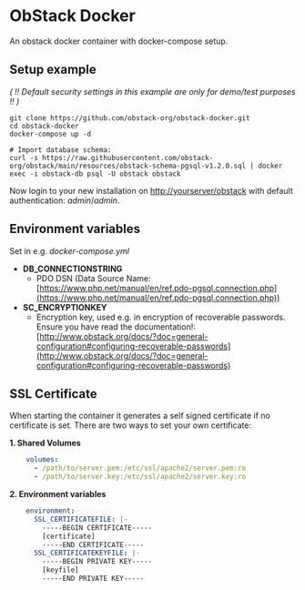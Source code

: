 # ObStack Docker

An obstack docker container with docker-compose setup.

## Setup example

_( !! Default security settings in this example are only for demo/test purposes !! )_

```
git clone https://github.com/obstack-org/obstack-docker.git
cd obstack-docker
docker-compose up -d

# Import database schema:
curl -s https://raw.githubusercontent.com/obstack-org/obstack/main/resources/obstack-schema-pgsql-v1.2.0.sql | docker exec -i obstack-db psql -U obstack obstack
```

Now login to your new installation on [http://yourserver/obstack](http://yourserver/obstack) with default authentication: _admin_/_admin_.

## Environment variables

Set in e.g. *docker-compose.yml*

* **DB_CONNECTIONSTRING**
	* PDO DSN (Data Source Name: [https://www.php.net/manual/en/ref.pdo-pgsql.connection.php](https://www.php.net/manual/en/ref.pdo-pgsql.connection.php))
* **SC_ENCRYPTIONKEY**
	* Encryption key, used e.g. in encryption of recoverable passwords. Ensure you have read the documentation!: [http://www.obstack.org/docs/?doc=general-configuration#configuring-recoverable-passwords](http://www.obstack.org/docs/?doc=general-configuration#configuring-recoverable-passwords)

## SSL Certificate

When starting the container it generates a self signed certificate if no certificate is set. There are two ways to set your own certificate:

**1. Shared Volumes**

```yaml
    volumes:
      - /path/to/server.pem:/etc/ssl/apache2/server.pem:ro
      - /path/to/server.key:/etc/ssl/apache2/server.key:ro
```

**2. Environment variables**

```yaml
    environment:
      SSL_CERTIFICATEFILE: |-
        -----BEGIN CERTIFICATE-----
        [certificate]
        -----END CERTIFICATE-----
      SSL_CERTIFICATEKEYFILE: |-
        -----BEGIN PRIVATE KEY-----
        [keyfile]
        -----END PRIVATE KEY-----
```

